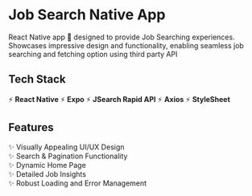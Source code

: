 # Job Search Native App

React Native app 📱 designed to provide Job Searching experiences.
Showcases impressive design and functionality, enabling seamless job searching and fetching option using third party API

## Tech Stack
⚡ **React Native**
⚡ **Expo**
⚡ **JSearch Rapid API**
⚡ **Axios**
⚡ **StyleSheet**

## Features

✨ Visually Appealing UI/UX Design  
✨ Search & Pagination Functionality  
✨ Dynamic Home Page  
✨ Detailed Job Insights  
✨ Robust Loading and Error Management
